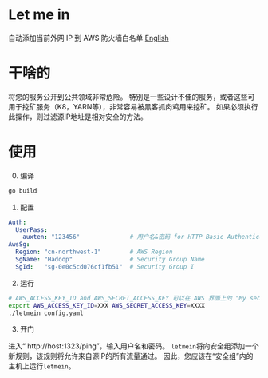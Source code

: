 # Let me in
自动添加当前外网 IP 到 AWS 防火墙白名单
[English](./README.md)

# 干啥的

将您的服务公开到公共领域非常危险。
特别是一些设计不佳的服务，或者这些可用于挖矿服务（K8，YARN等），非常容易被黑客抓肉鸡用来挖矿。
如果必须执行此操作，则过滤源IP地址是相对安全的方法。

# 使用

0. 编译

```bash
go build
```

1. 配置
   
```yaml
Auth:
  UserPass:
    auxten: "123456"              # 用户名&密码 for HTTP Basic Authentication
AwsSg:
  Region: "cn-northwest-1"        # AWS Region
  SgName: "Hadoop"                # Security Group Name
  SgId:   "sg-0e0c5cd076cf1fb51"  # Security Group I
```
2. 运行

```bash
# AWS_ACCESS_KEY_ID and AWS_SECRET_ACCESS_KEY 可以在 AWS 界面上的 "My security credentials" 获取
export AWS_ACCESS_KEY_ID=XXX AWS_SECRET_ACCESS_KEY=XXXX 
./letmein config.yaml
```

3. 开门

进入“ http://host:1323/ping”，输入用户名和密码。
`letmein`将向安全组添加一个新规则，该规则将允许来自源IP的所有流量通过。
因此，您应该在“安全组”内的主机上运行`letmein`。
